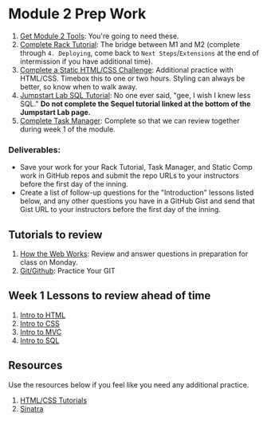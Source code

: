 # Module 2 Prep Work

1. [Get Module 2 Tools](details/tools.md): You're going to need these.
1. [Complete Rack Tutorial](https://github.com/turingschool-examples/rack_server): The bridge between M1 and M2 (complete through `4. Deploying`, come back to `Next Steps`/`Extensions` at the end of intermission if you have additional time).
1. [Complete a Static HTML/CSS Challenge](https://github.com/turingschool-examples/static_challenges): Additional practice with HTML/CSS. Timebox this to one or two hours. Styling can always be better, so know when to walk away.
1. [Jumpstart Lab SQL Tutorial](http://tutorials.jumpstartlab.com/topics/sql/fundamental_sql.html): No one ever said, "gee, I wish I knew less SQL." **Do not complete the Sequel tutorial linked at the bottom of the Jumpstart Lab page.**
1. [Complete Task Manager](https://github.com/turingschool-examples/task_manager_redux): Complete so that we can review together during week 1 of the module.

### Deliverables:

- Save your work for your Rack Tutorial, Task Manager, and Static Comp work in GitHub repos and submit the repo URLs to your instructors before the first day of the inning.
- Create a list of follow-up questions for the "Introduction" lessons listed below, and any other questions you have in a GitHub Gist and send that Gist URL to your instructors before the first day of the inning.

## Tutorials to review

1. [How the Web Works](details/how_the_web_works.md): Review and answer questions in preparation for class on Monday.
1. [Git/Github](details/git.md): Practice Your GIT

## Week 1 Lessons to review ahead of time

1. [Intro to HTML](https://github.com/turingschool/backend-curriculum-site/blob/gh-pages/module2/lessons/intro_to_html)
1. [Intro to CSS](https://github.com/turingschool/backend-curriculum-site/blob/gh-pages/module2/lessons/intro_to_css_and_bootstrap)
1. [Intro to MVC](http://backend.turing.io/module2/lessons/intro_to_mvc)
1. [Intro to SQL](http://backend.turing.io/module2/lessons/archive/introduction_to_sql)

## Resources

Use the resources below if you feel like you need any additional practice.

1. [HTML/CSS Tutorials](details/html-css.md)
1. [Sinatra](details/sinatra.md)

